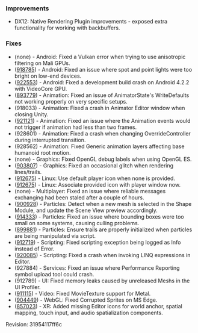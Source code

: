 ### Improvements

*   DX12: Native Rendering Plugin improvements - exposed extra functionality for working with backbuffers.

### Fixes

*   (none) - Android: Fixed a Vulkan error when trying to use anisotropic filtering on Mali GPUs.
*   ([918785](https://issuetracker.unity3d.com/product/unity/issues/guid/918785/)) - Android: Fixed an issue where spot and point lights were too bright on low-end devices.
*   ([922553](https://issuetracker.unity3d.com/product/unity/issues/guid/922553/)) - Android: Fixed a development build crash on Android 4.2.2 with VideoCore GPU.
*   ([893779](https://issuetracker.unity3d.com/product/unity/issues/guid/893779/)) - Animation: Fixed an issue of AnimatorState's WriteDefaults not working properly on very specific setups.
*   (918033) - Animation: Fixed a crash in Animator Editor window when closing Unity.
*   ([921121](https://issuetracker.unity3d.com/product/unity/issues/guid/921121/)) - Animation: Fixed an issue where the Animation events would not trigger if animation had less than two frames.
*   (928601) - Animation: Fixed a crash when changing OverrideController during interrupted transition.
*   (928562) - Animation: Fixed Generic animation layers affecting base humanoid root motion.
*   (none) - Graphics: Fixed OpenGL debug labels when using OpenGL ES.
*   ([903807](https://issuetracker.unity3d.com/product/unity/issues/guid/903807/)) - Graphics: Fixed an occasional glitch when rendering lines/trails.
*   ([912675](https://issuetracker.unity3d.com/product/unity/issues/guid/912675/)) - Linux: Use default player icon when none is provided.
*   ([912675](https://issuetracker.unity3d.com/product/unity/issues/guid/912675/)) - Linux: Associate provided icon with player window now.
*   (none) - Multiplayer: Fixed an issue where reliable messages exchanging had been staled after a couple of hours.
*   ([900928](https://issuetracker.unity3d.com/product/unity/issues/guid/900928/)) - Particles: Detect when a new mesh is selected in the Shape Module, and update the Scene View preview accordingly.
*   ([914333](https://issuetracker.unity3d.com/product/unity/issues/guid/914333/)) - Particles: Fixed an issue where bounding boxes were too small on some systems, causing culling problems.
*   ([899881](https://issuetracker.unity3d.com/product/unity/issues/guid/899881/)) - Particles: Ensure trails are properly initialized when particles are being manipulated via script.
*   ([912719](https://issuetracker.unity3d.com/product/unity/issues/guid/912719/)) - Scripting: Fixed scripting exception being logged as Info instead of Error.
*   ([920085](https://issuetracker.unity3d.com/product/unity/issues/guid/920085/)) - Scripting: Fixed a crash when invoking LINQ expressions in Editor.
*   (927884) - Services: Fixed an issue where Performance Reporting symbol upload tool could crash.
*   (912789) - UI: Fixed memory leaks caused by unreleased Meshs in the UI Profiler.
*   ([911115](https://issuetracker.unity3d.com/product/unity/issues/guid/911115/)) - Video: Fixed MovieTexture support for Metal.
*   ([904449](https://issuetracker.unity3d.com/product/unity/issues/guid/904449/)) - WebGL: Fixed Corrupted Sprites on MS Edge.
*   ([857023](https://issuetracker.unity3d.com/product/unity/issues/guid/857023/)) - XR: Added missing Editor icons for world anchor, spatial mapping, touch input, and audio spatialization components.

Revision: 31954117ff6c